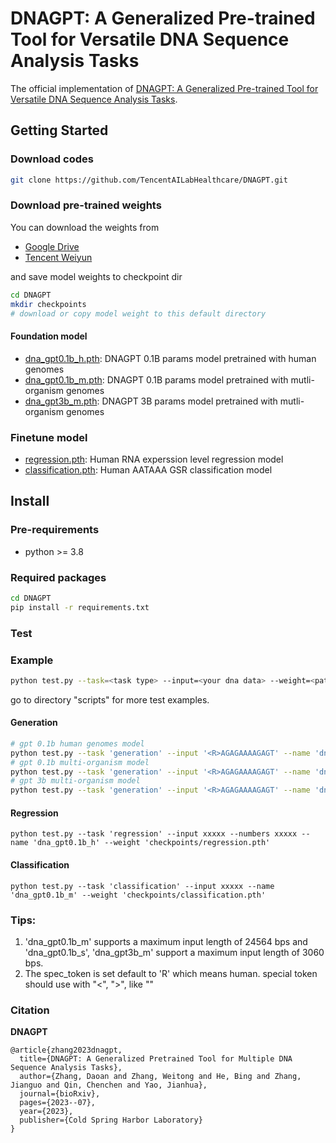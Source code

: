 # DNAGPT: A Generalized Pre-trained Tool for Versatile DNA Sequence Analysis Tasks

The official implementation of [DNAGPT: A Generalized Pre-trained Tool for Versatile DNA Sequence Analysis Tasks](https://www.biorxiv.org/content/10.1101/2023.07.11.548628v2.full.pdf).

## Getting Started

### Download codes

```bash
git clone https://github.com/TencentAILabHealthcare/DNAGPT.git
```

### Download pre-trained weights
You can download the weights from
* [Google Drive](https://drive.google.com/drive/folders/10UPPx6V13oQW6knuLV7d8SRIA3D6hYor?usp=drive_link)
* [Tencent Weiyun](https://share.weiyun.com/car87dsv)

and save model weights to checkpoint dir
```bash
cd DNAGPT
mkdir checkpoints
# download or copy model weight to this default directory
```
#### Foundation model
* [dna_gpt0.1b_h.pth](https://drive.google.com/file/d/15m6CH3zaMSqflOaf6ec5VPfiulg-Gh0u/view?usp=drive_link): DNAGPT 0.1B params model pretrained with human genomes
* [dna_gpt0.1b_m.pth](https://drive.google.com/file/d/1C0BRXfz7RNtCSjSY1dKQeR1yP7I3wTyx/view?usp=drive_link): DNAGPT 0.1B params model pretrained with mutli-organism genomes
* [dna_gpt3b_m.pth](https://drive.google.com/file/d/1pQ3Ai7C-ObzKkKTRwuf6eshVneKHzYEg/view?usp=drive_link): DNAGPT 3B params model pretrained with mutli-organism genomes

### Finetune model
* [regression.pth](https://drive.google.com/file/d/1_BDbfB5iNmfus3imx1_YSD1ac6OiJkaY/view?usp=drive_link): Human RNA experssion level regression model
* [classification.pth](https://drive.google.com/file/d/1TdMCiJO6rq32WSka73VdKI0Cthitd9Bb/view?usp=drive_link): Human AATAAA GSR classification model

## Install

### Pre-requirements
* python >= 3.8

### Required packages
```bash
cd DNAGPT
pip install -r requirements.txt
```

### Test
### Example
```bash
python test.py --task=<task type> --input=<your dna data> --weight=<path to the pre-trained weight> --name=<the model you want to use> --num_samples=<number of samples seq>
```
go to directory "scripts" for more test examples.
#### Generation
```bash
# gpt 0.1b human genomes model
python test.py --task 'generation' --input '<R>AGAGAAAAGAGT' --name 'dna_gpt0.1b_h' --weight 'checkpoints/classification.pth' --num_samples 10 --max_len 256
# gpt 0.1b multi-organism model
python test.py --task 'generation' --input '<R>AGAGAAAAGAGT' --name 'dna_gpt0.1b_m' --weight 'checkpoints/classification.pth' --num_samples 10 --max_len 256
# gpt 3b multi-organism model
python test.py --task 'generation' --input '<R>AGAGAAAAGAGT' --name 'dna_gpt3b_m' --weight 'checkpoints/classification.pth' --num_samples 10 --max_len 256
```
#### Regression
```shell
python test.py --task 'regression' --input xxxxx --numbers xxxxx --name 'dna_gpt0.1b_h' --weight 'checkpoints/regression.pth'
```
#### Classification
```shell
python test.py --task 'classification' --input xxxxx --name 'dna_gpt0.1b_m' --weight 'checkpoints/classification.pth'
```

### Tips:
1. 'dna_gpt0.1b_m' supports a maximum input length of 24564 bps and 'dna_gpt0.1b_s', 'dna_gpt3b_m' support a maximum input length of 3060 bps. 
2. The spec_token is set default to 'R' which means human. special token should use with "<", ">", like "<R>"

### Citation

**DNAGPT**

```
@article{zhang2023dnagpt,
  title={DNAGPT: A Generalized Pretrained Tool for Multiple DNA Sequence Analysis Tasks},
  author={Zhang, Daoan and Zhang, Weitong and He, Bing and Zhang, Jianguo and Qin, Chenchen and Yao, Jianhua},
  journal={bioRxiv},
  pages={2023--07},
  year={2023},
  publisher={Cold Spring Harbor Laboratory}
}
```



